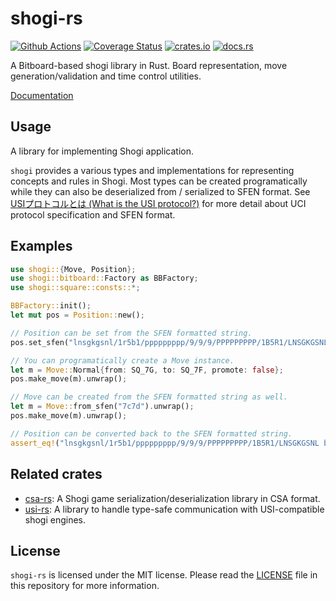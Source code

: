 # shogi-rs

[![Github Actions](https://github.com/nozaq/shogi-rs/workflows/build/badge.svg)](https://github.com/nozaq/shogi-rs/actions?workflow=build)
[![Coverage Status](https://coveralls.io/repos/github/nozaq/shogi-rs/badge.svg)](https://coveralls.io/github/nozaq/shogi-rs)
[![crates.io](https://img.shields.io/crates/v/shogi.svg)](https://crates.io/crates/shogi)
[![docs.rs](https://docs.rs/shogi/badge.svg)](https://docs.rs/shogi)

A Bitboard-based shogi library in Rust. Board representation, move generation/validation and time control utilities.

[Documentation](https://docs.rs/shogi)

## Usage

A library for implementing Shogi application.

`shogi` provides a various types and implementations for representing concepts and rules in Shogi.
Most types can be created programatically while they can also be deserialized from / serialized to SFEN format.
See [USIプロトコルとは (What is the USI protocol?)](http://shogidokoro.starfree.jp/usi.html) for more detail about UCI protocol specification and SFEN format.

## Examples

```rust
use shogi::{Move, Position};
use shogi::bitboard::Factory as BBFactory;
use shogi::square::consts::*;

BBFactory::init();
let mut pos = Position::new();

// Position can be set from the SFEN formatted string.
pos.set_sfen("lnsgkgsnl/1r5b1/ppppppppp/9/9/9/PPPPPPPPP/1B5R1/LNSGKGSNL b - 1").unwrap();

// You can programatically create a Move instance.
let m = Move::Normal{from: SQ_7G, to: SQ_7F, promote: false};
pos.make_move(m).unwrap();

// Move can be created from the SFEN formatted string as well.
let m = Move::from_sfen("7c7d").unwrap();
pos.make_move(m).unwrap();

// Position can be converted back to the SFEN formatted string.
assert_eq!("lnsgkgsnl/1r5b1/ppppppppp/9/9/9/PPPPPPPPP/1B5R1/LNSGKGSNL b - 1 moves 7g7f 7c7d", pos.to_sfen());
```

## Related crates

- [csa-rs](https://github.com/nozaq/csa-rs): A Shogi game serialization/deserialization library in CSA format. 
- [usi-rs](https://github.com/nozaq/usi-rs): A library to handle type-safe communication with USI-compatible shogi engines. 

## License

`shogi-rs` is licensed under the MIT license. Please read the [LICENSE](LICENSE) file in this repository for more information.
